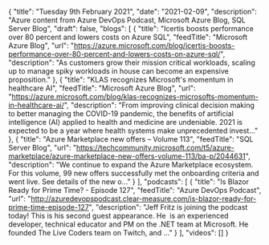 {
  "title": "Tuesday 9th February 2021",
  "date": "2021-02-09",
  "description": "Azure content from Azure DevOps Podcast, Microsoft Azure Blog, SQL Server Blog",
  "draft": false,
  "blogs": [
    {
      "title": "Icertis boosts performance over 80 percent and lowers costs on Azure SQL",
      "feedTitle": "Microsoft Azure Blog",
      "url": "https://azure.microsoft.com/blog/icertis-boosts-performance-over-80-percent-and-lowers-costs-on-azure-sql/",
      "description": "As customers grow their mission critical workloads, scaling up to manage spiky workloads in house can become an expensive proposition."
    },
    {
      "title": "KLAS recognizes Microsoft's momentum in healthcare AI",
      "feedTitle": "Microsoft Azure Blog",
      "url": "https://azure.microsoft.com/blog/klas-recognizes-microsofts-momentum-in-healthcare-ai/",
      "description": "From improving clinical decision making to better managing the COVID-19 pandemic, the benefits of artificial intelligence (AI) applied to health and medicine are undeniable. 2021 is expected to be a year where health systems make unprecedented invest..."
    },
    {
      "title": "Azure Marketplace new offers – Volume 113",
      "feedTitle": "SQL Server Blog",
      "url": "https://techcommunity.microsoft.com/t5/azure-marketplace/azure-marketplace-new-offers-volume-113/ba-p/2044631",
      "description": "We continue to expand the Azure Marketplace ecosystem. For this volume, 99 new offers successfully met the onboarding criteria and went live. See details of the new o..."
    }
  ],
  "podcasts": [
    {
      "title": "Is Blazor Ready for Prime Time? - Episode 127",
      "feedTitle": "Azure DevOps Podcast",
      "url": "http://azuredevopspodcast.clear-measure.com/is-blazor-ready-for-prime-time-episode-127",
      "description": "Jeff Fritz is joining the podcast today! This is his second guest appearance. He  is an experienced developer, technical educator and PM on the .NET team at Microsoft. He founded The Live Coders team on Twitch, and ..."
    }
  ],
  "videos": []
}